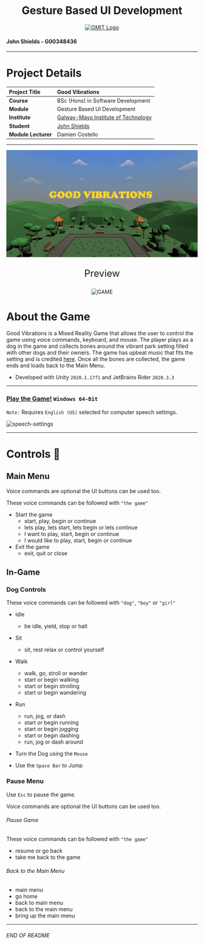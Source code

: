 <h1 align="center">Gesture Based UI Development</h1>


<a href="https://www.gmit.ie/" >
<p align="center"><img src="https://i.ibb.co/f1ZQSkt/logo-gmit.png"
alt="GMIT Logo" width="500" height="200"/>
</p></a>

#### John Shields - G00348436

***

# Project Details
| **Project Title** | Good Vibrations |
| :------------- |:-------------|
| **Course**              | BSc (Hons) in Software Development |
| **Module**              | Gesture Based UI Development |
| **Institute**           | [Galway-Mayo Institute of Technology](https://www.gmit.ie/) |
| **Student**             | [John Shields](https://github.com/johnshields) |
| **Module Lecturer**      | Damien Costello |

***

<p align="center"><img src="workings/good_vibes.png"
alt="GAME" width="600"/></p>

<p align="center" style="font-size:25px">Preview</p>
<p align="center"> <img src="workings/gv.gif"alt="GAME" width="600"/></p>


# About the Game
Good Vibrations is a Mixed Reality Game that allows the user to control the game using voice commands, keyboard, and mouse.
The player plays as a dog in the game and collects bones around the vibrant park setting filled with other dogs and their owners.
The game has upbeat music that fits the setting and is credited [here](https://github.com/johnshields/GoodVibrations-MR-Game/blob/main/workings/music_credits.md). Once all the bones are
collected, the game ends and loads back to the Main Menu.

* Developed with Unity ``2020.1.17f1`` and JetBrains Rider ``2020.3.3``

***

### [Play the Game!](https://developer.cloud.unity3d.com/share/share.html?shareId=Zyn1lb2yC8) ``Windows 64-Bit``

`Note:` Requires `English (US)` selected for computer speech settings.

![speech-settings](https://user-images.githubusercontent.com/26766163/108635888-cc287380-7479-11eb-8fb5-d260112f74bd.png)

***

# Controls :loudspeaker:
## Main Menu
Voice commands are optional the UI buttons can be used too.

These voice commands can be followed with `"the game"`
* Start the game
    * start, play, begin or continue
    * lets play, lets start, lets begin or lets continue
    * I want to play, start, begin or continue
    * I would like to play, start, begin or continue
* Exit the game
    * exit, quit or close

## In-Game
### Dog Controls
These voice commands can be followed with ``"dog"``, `"boy"` or `"girl"`
* Idle
   * be idle, yield, stop or halt
* Sit  
  * sit, rest relax or control yourself
* Walk
  * walk, go, stroll or wander
  * start or begin walking
  * start or begin strolling
  * start or begin wandering
* Run
  * run, jog, or dash
  * start or begin running
  * start or begin jogging
  * start or begin dashing
  * run, jog or dash around


* Turn the Dog using the `Mouse`
* Use the `Space Bar` to Jump

### Pause Menu
Use ``Esc`` to pause the game.

Voice commands are optional the UI buttons can be used too.

###### Pause Game
These voice commands can be followed with `"the game"`
* resume or go back
* take me back to the game

###### Back to the Main Menu
* main menu
* go home
* back to main menu
* back to the main menu
* bring up the main menu

***
###### END OF README
